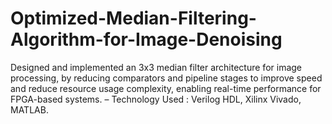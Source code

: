 # Optimized-Median-Filtering-Algorithm-for-Image-Denoising
Designed and implemented an 3x3 median filter architecture for image processing, by reducing comparators and pipeline stages to improve speed and reduce resource usage complexity, enabling real-time performance for FPGA-based systems. – Technology Used : Verilog HDL, Xilinx Vivado, MATLAB.
